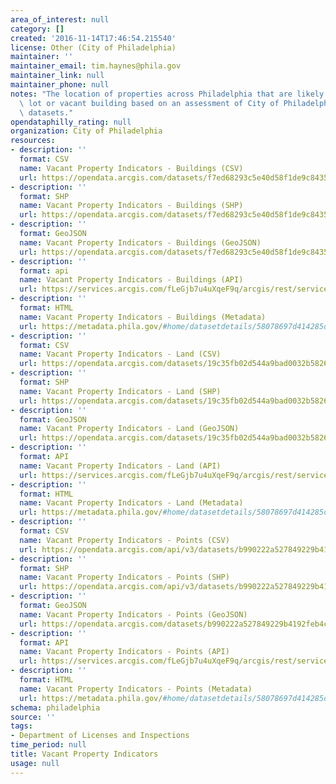 ```yaml
---
area_of_interest: null
category: []
created: '2016-11-14T17:46:54.215540'
license: Other (City of Philadelphia)
maintainer: ''
maintainer_email: tim.haynes@phila.gov
maintainer_link: null
maintainer_phone: null
notes: "The location of properties across Philadelphia that are likely to be a vacant\
  \ lot or vacant building based on an assessment of City of Philadelphia administrative\
  \ datasets."
opendataphilly_rating: null
organization: City of Philadelphia
resources:
- description: ''
  format: CSV
  name: Vacant Property Indicators - Buildings (CSV)
  url: https://opendata.arcgis.com/datasets/f7ed68293c5e40d58f1de9c8435c3e84_0.csv
- description: ''
  format: SHP
  name: Vacant Property Indicators - Buildings (SHP)
  url: https://opendata.arcgis.com/datasets/f7ed68293c5e40d58f1de9c8435c3e84_0.zip
- description: ''
  format: GeoJSON
  name: Vacant Property Indicators - Buildings (GeoJSON)
  url: https://opendata.arcgis.com/datasets/f7ed68293c5e40d58f1de9c8435c3e84_0.geojson
- description: ''
  format: api
  name: Vacant Property Indicators - Buildings (API)
  url: https://services.arcgis.com/fLeGjb7u4uXqeF9q/arcgis/rest/services/Vacant_Indicators_Bldg/FeatureServer/0/query?outFields=*&where=1%3D1
- description: ''
  format: HTML
  name: Vacant Property Indicators - Buildings (Metadata)
  url: https://metadata.phila.gov/#home/datasetdetails/58078697d414285d25b14e3c/representationdetails/58078698d414285d25b14e41/
- description: ''
  format: CSV
  name: Vacant Property Indicators - Land (CSV)
  url: https://opendata.arcgis.com/datasets/19c35fb02d544a9bad0032b58268c9f9_0.csv
- description: ''
  format: SHP
  name: Vacant Property Indicators - Land (SHP)
  url: https://opendata.arcgis.com/datasets/19c35fb02d544a9bad0032b58268c9f9_0.zip
- description: ''
  format: GeoJSON
  name: Vacant Property Indicators - Land (GeoJSON)
  url: https://opendata.arcgis.com/datasets/19c35fb02d544a9bad0032b58268c9f9_0.geojson
- description: ''
  format: API
  name: Vacant Property Indicators - Land (API)
  url: https://services.arcgis.com/fLeGjb7u4uXqeF9q/arcgis/rest/services/Vacant_Indicators_Land/FeatureServer/0/query?outFields=*&where=1%3D1
- description: ''
  format: HTML
  name: Vacant Property Indicators - Land (Metadata)
  url: https://metadata.phila.gov/#home/datasetdetails/58078697d414285d25b14e3c/representationdetails/58078a80b9e3a26d110fa20e/
- description: ''
  format: CSV
  name: Vacant Property Indicators - Points (CSV)
  url: https://opendata.arcgis.com/api/v3/datasets/b990222a527849229b4192feb4c42dc0_0/downloads/data?format=csv&spatialRefId=4326
- description: ''
  format: SHP
  name: Vacant Property Indicators - Points (SHP)
  url: https://opendata.arcgis.com/api/v3/datasets/b990222a527849229b4192feb4c42dc0_0/downloads/data?format=shp&spatialRefId=4326
- description: ''
  format: GeoJSON
  name: Vacant Property Indicators - Points (GeoJSON)
  url: https://opendata.arcgis.com/datasets/b990222a527849229b4192feb4c42dc0_0.geojson
- description: ''
  format: API
  name: Vacant Property Indicators - Points (API)
  url: https://services.arcgis.com/fLeGjb7u4uXqeF9q/arcgis/rest/services/Vacant_Indicators_Points/FeatureServer/0/query?outFields=*&where=1%3D1
- description: ''
  format: HTML
  name: Vacant Property Indicators - Points (Metadata)
  url: https://metadata.phila.gov/#home/datasetdetails/58078697d414285d25b14e3c/representationdetails/59c154f1c8357d22ed035e66/
schema: philadelphia
source: ''
tags:
- Department of Licenses and Inspections
time_period: null
title: Vacant Property Indicators
usage: null
---
```

